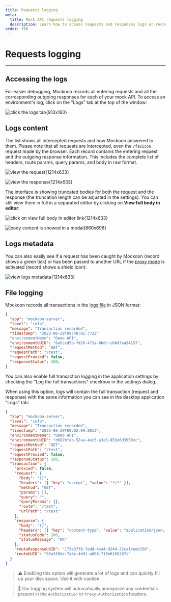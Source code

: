 ```yaml
---
title: Requests logging
meta:
  title: Mock API requests logging
  description: Learn how to access requests and responses logs or record your REST API servers calls for easier debugging
order: 700
---
```


# Requests logging

---

## Accessing the logs

For easier debugging, Mockoon records all entering requests and all the corresponding outgoing responses for each of your mock API. To access an environment's log, click on the "Logs" tab at the top of the window:

![click the logs tab{913x160}](docs-img:open-logs.png)

## Logs content

The list shows all intercepted requests and how Mockoon answered to them.
Please note that all requests are intercepted, even the `/favicon` request made by the browser.
Each record contains the entering request and the outgoing response information. This includes the complete list of headers, route params, query params, and body in raw format.

![view the request{1214x633}](docs-img:logs-request.png)

![view the response{1214x633}](docs-img:logs-response.png)

The interface is showing truncated bodies for both the request and the response (the truncation length can be adjusted in the settings). You can still view them in full in a separated editor by clicking on **View full body in editor**:

![click on view full body in editor link{1214x633}](docs-img:logs-view-body.png)

![body content is showed in a modal{860x696}](docs-img:logs-view-body-modal.png)

## Logs metadata

You can also easily see if a request has been caught by Mockoon (record shows a green tick) or has been passed to another URL if the [proxy mode](docs:server-configuration/proxy-mode) is activated (record shows a shield icon):

![view logs metadata{1214x633}](docs-img:logs-metadata.png)

## File logging

Mockoon records all transactions in the [logs file](docs:mockoon-data-files/settings-and-logs#application-logs) in JSON format:

```json
{
  "app": "mockoon-server",
  "level": "info",
  "message": "Transaction recorded",
  "timestamp": "2023-06-29T09:40:01.772Z"
  "environmentName": "Demo API",
  "environmentUUID": "6a5ccd5b-fd28-471a-bbdc-cbbd7ea54157",
  "requestMethod": "GET",
  "requestPath": "/test",
  "requestProxied": false,
  "responseStatus": 200,
}
```

You can also enable full transaction logging in the application settings by checking the "Log the full transactions" checkbox in the settings dialog.

When using this option, logs will contain the full transaction (request and response) with the same information you can see in the desktop application "Logs" tab:

```json
{
  "app": "mockoon-server",
  "level": "info",
  "message": "Transaction recorded",
  "timestamp": "2023-06-29T09:02:09.801Z",
  "environmentName": "Demo API",
  "environmentUUID": "d682bfab-52aa-4ec5-a3a5-853e6d3950cc",
  "requestMethod": "GET",
  "requestPath": "/test",
  "requestProxied": false,
  "responseStatus": 200,
  "transaction": {
    "proxied": false,
    "request": {
      "body": "{}",
      "headers": [{ "key": "accept", "value": "*/*" }],
      "method": "GET",
      "params": [],
      "query": "",
      "queryParams": {},
      "route": "/test",
      "urlPath": "/test"
    },
    "response": {
      "body": "{}",
      "headers": [{ "key": "content-type", "value": "application/json; charset=utf-8" }],
      "statusCode": 200,
      "statusMessage": "OK"
    },
    "routeResponseUUID": "173e37f8-7edd-4ca4-9244-32ca14eeb158",
    "routeUUID": "03a3f8de-7a4e-4dd1-a008-719e6165207c"
  }
}
```

> ⚠️ Enabling this option will generate a lot of logs and can quickly fill up your disk space. Use it with caution.

> 🔏 Our logging system will automatically anonymize any credentials present in the `Authorization` or `Proxy-Authorization` headers.
